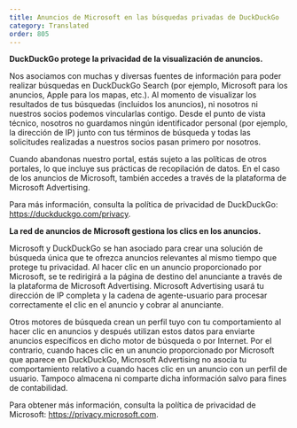 ```yaml
---
title: Anuncios de Microsoft en las búsquedas privadas de DuckDuckGo
category: Translated
order: 805
---
```


**DuckDuckGo protege la privacidad de la visualización de anuncios.**

Nos asociamos con muchas y diversas fuentes de información para poder realizar búsquedas en DuckDuckGo Search (por ejemplo, Microsoft para los anuncios, Apple para los mapas, etc.). Al momento de visualizar los resultados de tus búsquedas (incluidos los anuncios), ni nosotros ni nuestros socios podemos vincularlas contigo. Desde el punto de vista técnico, nosotros no guardamos ningún identificador personal (por ejemplo, la dirección de IP) junto con tus términos de búsqueda y todas las solicitudes realizadas a nuestros socios pasan primero por nosotros.

Cuando abandonas nuestro portal, estás sujeto a las políticas de otros portales, lo que incluye sus prácticas de recopilación de datos. En el caso de los anuncios de Microsoft, también accedes a través de la plataforma de Microsoft Advertising.

Para más información, consulta la política de privacidad de DuckDuckGo: <https://duckduckgo.com/privacy>.

**La red de anuncios de Microsoft gestiona los clics en los anuncios.**

Microsoft y DuckDuckGo se han asociado para crear una solución de búsqueda única que te ofrezca anuncios relevantes al mismo tiempo que protege tu privacidad. Al hacer clic en un anuncio proporcionado por Microsoft, se te redirigirá a la página de destino del anunciante a través de la plataforma de Microsoft Advertising. Microsoft Advertising usará tu dirección de IP completa y la cadena de agente-usuario para procesar correctamente el clic en el anuncio y cobrar al anunciante.

Otros motores de búsqueda crean un perfil tuyo con tu comportamiento al hacer clic en anuncios y después utilizan estos datos para enviarte anuncios específicos en dicho motor de búsqueda o por Internet. Por el contrario, cuando haces clic en un anuncio proporcionado por Microsoft que aparece en DuckDuckGo, Microsoft Advertising no asocia tu comportamiento relativo a cuando haces clic en un anuncio con un perfil de usuario. Tampoco almacena ni comparte dicha información salvo para fines de contabilidad.

Para obtener más información, consulta la política de privacidad de Microsoft: <https://privacy.microsoft.com>.
